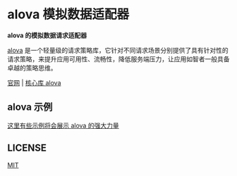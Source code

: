 # alova 模拟数据适配器

**alova 的模拟数据请求适配器**

[alova](https://github.com/alovajs/alova) 是一个轻量级的请求策略库，它针对不同请求场景分别提供了具有针对性的请求策略，来提升应用可用性、流畅性，降低服务端压力，让应用如智者一般具备卓越的策略思维。

[官网](https://alova.js.org/extension/alova-mock) | [核心库 alova](https://github.com/alovajs/alova)

## alova 示例

[这里有些示例将会展示 alova 的强大力量](https://alova.js.org/category/examples)

## LICENSE

[MIT](https://en.wikipedia.org/wiki/MIT_License)
